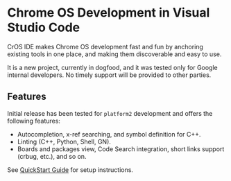 # Chrome OS Development in Visual Studio Code

CrOS IDE makes Chrome OS development fast and fun by anchoring existing tools
in one place, and making them discoverable and easy to use.

It is a new project, currently in dogfood, and it was tested only for Google
internal developers. No timely support will be provided to other parties.

## Features

Initial release has been tested for `platform2` development and offers the following features:

* Autocompletion, x-ref searching, and symbol definition for C++.
* Linting (C++, Python, Shell, GN).
* Boards and packages view, Code Search integration, short links support (crbug, etc.), and so on.

See [QuickStart Guide] for setup instructions.

[QuickStart Guide]: https://chromium.googlesource.com/chromiumos/chromite/+/HEAD/ide_tooling/docs/quickstart.md
